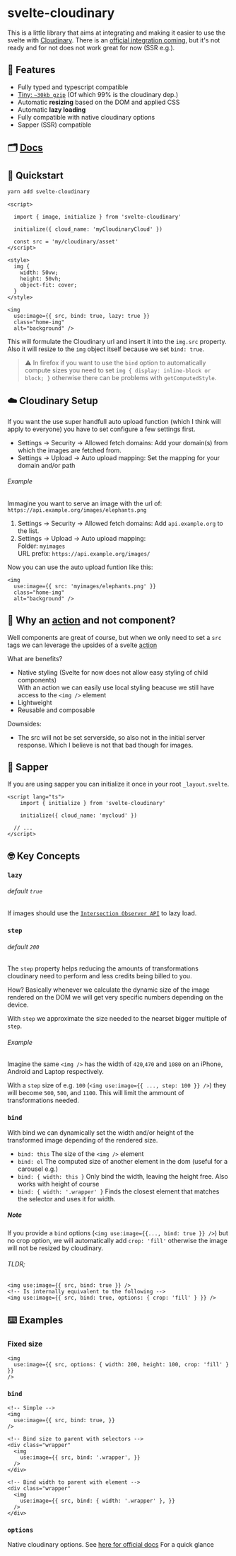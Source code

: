 # svelte-cloudinary

This is a little library that aims at integrating and making it easier to use the svelte with [Cloudinary](https://cloudinary.com/).
There is an [official integration coming](https://github.com/cloudinary/cloudinary-svelte), but it's not ready and for not does not work great for now (SSR e.g.).

## 🌈 Features

- Fully typed and typescript compatible
- [Tiny: `~30kb gzip`](https://bundlephobia.com/result?p=svelte-cloudinary) (Of which 99% is the cloudinary dep.)
- Automatic **resizing** based on the DOM and applied CSS
- Automatic **lazy loading**
- Fully compatible with native cloudinary options
- Sapper (SSR) compatible

## 🗂 [Docs](https://svelte-cloudinary.vercel.app/modules/_index_)

## 🚀 Quickstart

```bash
yarn add svelte-cloudinary
```

```svelte
<script>

  import { image, initialize } from 'svelte-cloudinary'
  
  initialize({ cloud_name: 'myCloudinaryCloud' })

  const src = 'my/cloudinary/asset'
</script>

<style>
  img {
    width: 50vw;
    height: 50vh;
    object-fit: cover;
  }
</style>

<img
  use:image={{ src, bind: true, lazy: true }}
  class="home-img"
  alt="background" />
```

This will formulate the Cloudinary url and insert it into the `img.src` property.
Also it will resize to the `img` object itself because we set `bind: true`.

> ⚠️ In firefox if you want to use the `bind` option to automatically compute sizes you need to set `img { display: inline-block or block; }` otherwise there can be problems with `getComputedStyle`.

## ☁️ Cloudinary Setup

If you want the use super handfull auto upload function (which I think will apply to everyone) you have to set configure a few settings first.

* Settings -> Security -> Allowed fetch domains: Add your domain(s) from which the images are fetched from.
* Settings -> Upload -> Auto upload mapping: Set the mapping for your domain and/or path

###### Example

Immagine you want to serve an image with the url of: `https://api.example.org/images/elephants.png`

1. Settings -> Security -> Allowed fetch domains: Add `api.example.org` to the list.
2. Settings -> Upload -> Auto upload mapping:<br>Folder: `myimages`<br>URL prefix: `https://api.example.org/images/`

Now you can use the auto upload funtion like this:

```svelte
<img
  use:image={{ src: 'myimages/elephants.png' }}
  class="home-img"
  alt="background" />
```

## 🤔 Why an [action](https://svelte.dev/docs#use_action) and not component?

Well components are great of course, but when we only need to set a `src` tags we can leverage the upsides of a svelte [action](https://svelte.dev/docs#use_action)

What are benefits?

- Native styling (Svelte for now does not allow easy styling of child components) <br> With an action we can easily use local styling beacuse we still have access to the `<img />` element
- Lightweight
- Reusable and composable

Downsides:

- The src will not be set serverside, so also not in the initial server response. Which I believe is not that bad though for images.

## 👷 Sapper

If you are using sapper you can initialize it once in your root `_layout.svelte`.

```svelte
<script lang="ts">
	import { initialize } from 'svelte-cloudinary'

	initialize({ cloud_name: 'mycloud' })
  
  // ...
</script>
```

## 🤓 Key Concepts

### `lazy`

###### default `true`

If images should use the [`Intersection Observer API`](https://developer.mozilla.org/en-US/docs/Web/API/Intersection_Observer_API) to lazy load. 

### `step`

###### default `200`

The `step` property helps reducing the amounts of transformations cloudinary need to perform and less credits being billed to you.

How? Basically whenever we calculate the dynamic size of the image rendered on the DOM we will get very specific numbers depending on the device.

With `step` we approximate the size needed to the nearset bigger multiple of `step`.

###### Example

Imagine the same `<img />` has the width of `420`,`470` and `1080` on an iPhone, Android and Laptop respectively.

With a `step` size of e.g. `100` (`<img use:image={{ ..., step: 100 }} />`) they will become `500`, `500`, and `1100`. This will limit the ammount of transformations needed.

### `bind`

With bind we can dynamically set the width and/or height of the transformed image depending of the rendered size.

- `bind: this` The size of the `<img />` element
- `bind: el` The computed size of another element in the dom (useful for a carousel e.g.)
- `bind: { width: this }` Only bind the width, leaving the height free. Also works with height of course
- `bind: { width: '.wrapper' }` Finds the closest element that matches the selector and uses it for width.

##### Note

If you provide a `bind` options (`<img use:image={{..., bind: true }} />`) but no crop option, we will automatically add `crop: 'fill'` otherwise the image will not be resized by cloudinary.

###### TLDR;
```svelte
<img use:image={{ src, bind: true }} />
<!-- Is internally equivalent to the following -->
<img use:image={{ src, bind: true, options: { crop: 'fill' } }} />
```


## ⌨️ Examples

### Fixed size

```svelte
<img
  use:image={{ src, options: { width: 200, height: 100, crop: 'fill' } }}
/>
```


### `bind`

```svelte
<!-- Simple -->
<img
  use:image={{ src, bind: true, }}
/>
```

```svelte
<!-- Bind size to parent with selectors -->
<div class="wrapper"
  <img
    use:image={{ src, bind: '.wrapper', }}
  />
</div>
```

```svelte
<!-- Bind width to parent with element -->
<div class="wrapper"
  <img
    use:image={{ src, bind: { width: '.wrapper' }, }}
  />
</div>
```

### `options`

Native cloudinary options. See [here for official docs](https://cloudinary.com/documentation/image_transformations)
For a quick glance
